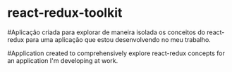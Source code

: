 # react-redux-toolkit

#Aplicação criada para explorar de maneira isolada os conceitos do react-redux para uma aplicação que estou desenvolvendo no meu trabalho.

#Application created to comprehensively explore react-redux concepts for an application I'm developing at work.
